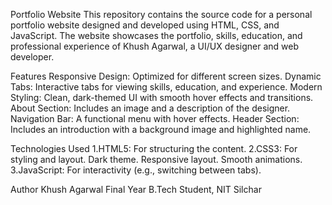 Portfolio Website
This repository contains the source code for a personal portfolio website designed and developed using HTML, CSS, and JavaScript. The website showcases the portfolio, skills, education, and professional experience of Khush Agarwal, a UI/UX designer and web developer.

Features
Responsive Design: Optimized for different screen sizes.
Dynamic Tabs: Interactive tabs for viewing skills, education, and experience.
Modern Styling: Clean, dark-themed UI with smooth hover effects and transitions.
About Section: Includes an image and a description of the designer.
Navigation Bar: A functional menu with hover effects.
Header Section: Includes an introduction with a background image and highlighted name.

Technologies Used
1.HTML5: 
For structuring the content.
2.CSS3: 
For styling and layout.
Dark theme.
Responsive layout.
Smooth animations.
3.JavaScript: 
For interactivity (e.g., switching between tabs).


Author
Khush Agarwal
Final Year B.Tech Student, NIT Silchar
